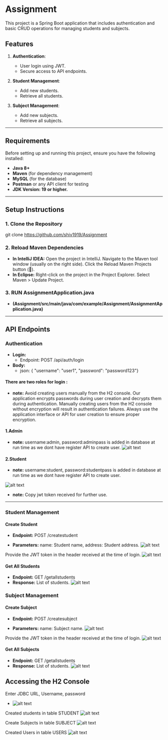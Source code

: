 # Assignment

This project is a Spring Boot application that includes authentication and basic CRUD operations for managing students and subjects.

## Features
1. **Authentication**:
   - User login using JWT.
   - Secure access to API endpoints.

2. **Student Management**:
   - Add new students.
   - Retrieve all students.

3. **Subject Management**:
   - Add new subjects.
   - Retrieve all subjects.

---

## Requirements

Before setting up and running this project, ensure you have the following installed:

- **Java 8+**
- **Maven** (for dependency management)
- **MySQL** (for the database)
- **Postman** or any API client for testing
- **JDK Version: 19 or higher.**

---

## Setup Instructions

### 1. Clone the Repository

git clone https://github.com/shiv1919/Assignment

### 2. Reload Maven Dependencies
- **In IntelliJ IDEA:**
    Open the project in IntelliJ.
    Navigate to the Maven tool window (usually on the right side).
    Click the Reload Maven Projects button (🔄).
- **In Eclipse:**
    Right-click on the project in the Project Explorer.
    Select Maven > Update Project.
    
### 3. RUN  AssignmentApplication.java   
- **(Assignment/src/main/java/com/example/Assignment/AssignmentApplication.java)**

---

## API Endpoints

### Authentication

- **Login:**
    - Endpoint: POST /api/auth/login
- **Body:**
    - json: { "username": "user1", "password": "password123"}
#### There are two roles for login :
- **note:** Avoid creating users manually from the H2 console. Our application encrypts passwords during user creation and decrypts them during authentication. Manually creating users from the H2 console without encryption will result in authentication failures. Always use the application interface or API for user creation to ensure proper encryption.
#### 1.Admin
- **note:** username:admin, password:adminpass is added in database at run time as we dont have register API to create user.
![alt text](Images/AdminLogin.png)

#### 2.Student
- **note:** username:student, password:studentpass is added in database at run time as we dont have register API to create user.

![alt text](Images/StudentLogin.png)
- **note:** Copy jwt token received for further use.

---

### Student Management

#### Create Student

- **Endpoint:** POST /createstudent

- **Parameters:** name: Student name, address: Student address.
![alt text](Images/CreateStudent.png)

Provide the JWT token in the header received at the time of login.
![alt text](<Images/Createstudent (2).png>)

#### Get All Students

- **Endpoint:** GET /getallstudents
- **Response:** List of students.
![alt text](Images/allstudents.png) 

### Subject Management

#### Create Subject

- **Endpoint:** POST /createsubject

- **Parameters:** name: Subject name.
![alt text](Images/CreateSubject.png) 

Provide the JWT token in the header received at the time of login.
![alt text](<Images/Createsubject (2).png>) 

#### Get All Subjects

- **Endpoint:** GET /getallstudents
- **Response:** List of students.
![alt text](Images/allsubjects.png)

## Accessing the H2 Console

Enter JDBC URL, Username, password
- ![alt text](Images/h2-console.png)  

Created students in table STUDENT
![alt text](Images/students.png)

Create Subjects in table SUBJECT
![alt text](Images/users.png) 
 
Created Users in table USERS
![alt text](Images/subject.png)